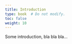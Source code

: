 ```yaml
---
title: Introduction
type: book  # Do not modify.
toc: false
weight: 10
---
```

Some introduction, bla bla bla...
